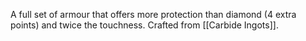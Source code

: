 A full set of armour that offers more protection than diamond (4 extra points) and twice the touchness.
Crafted from [[Carbide Ingots]].